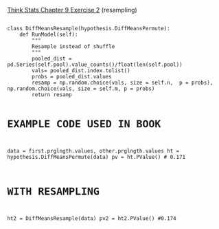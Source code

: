 [Think Stats Chapter 9 Exercise 2](http://greenteapress.com/thinkstats2/html/thinkstats2010.html#toc90) (resampling)

>> 
<code>
class DiffMeansResample(hypothesis.DiffMeansPermute):
	def RunModel(self):
		"""
		Resample instead of shuffle
		"""
		pooled_dist = pd.Series(self.pool).value_counts()/float(len(self.pool))
		vals= pooled_dist.index.tolist()
		probs = pooled_dist.values
		resamp = np.random.choice(vals, size = self.n,  p = probs), np.random.choice(vals, size = self.m, p = probs) 
		return resamp


# EXAMPLE CODE USED IN BOOK

data = first.prglngth.values, other.prglngth.values
ht = hypothesis.DiffMeansPermute(data)
pv = ht.PValue() # 0.171


# WITH RESAMPLING
ht2 = DiffMeansResample(data)
pv2 = ht2.PValue() #0.174

</code>
